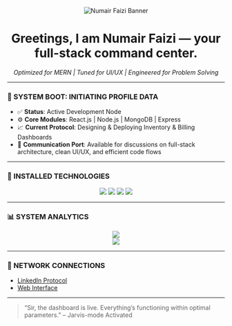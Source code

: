 
<p align="center">
  <img src="https://raw.githubusercontent.com/NumairFaizi/NumairFaizi/main/banner.png" alt="Numair Faizi Banner" />
</p>

<h1 align="center">Greetings, I am Numair Faizi — your full-stack command center.</h1>
<p align="center"><i>Optimized for MERN | Tuned for UI/UX | Engineered for Problem Solving</i></p>

---

### 🧠 SYSTEM BOOT: INITIATING PROFILE DATA

- ✅ **Status**: Active Development Node
- ⚙️ **Core Modules**: React.js | Node.js | MongoDB | Express
- 📈 **Current Protocol**: Designing & Deploying Inventory & Billing Dashboards
- 📡 **Communication Port**: Available for discussions on full-stack architecture, clean UI/UX, and efficient code flows

---

### 🔧 INSTALLED TECHNOLOGIES

<div align="center">
  <img src="https://img.shields.io/badge/MongoDB-4EA94B?style=for-the-badge&logo=mongodb&logoColor=white"/>
  <img src="https://img.shields.io/badge/Express-000000?style=for-the-badge&logo=express&logoColor=white"/>
  <img src="https://img.shields.io/badge/React-61DAFB?style=for-the-badge&logo=react&logoColor=black"/>
  <img src="https://img.shields.io/badge/Node.js-339933?style=for-the-badge&logo=node.js&logoColor=white"/>
</div>

---

### 📊 SYSTEM ANALYTICS

<p align="center">
  <img src="https://github-readme-stats.vercel.app/api?username=NumairFaizi&show_icons=true&theme=radical" />
  <br/>
  <img src="https://github-readme-streak-stats.herokuapp.com/?user=NumairFaizi&theme=radical" />
</p>

---

### 🔌 NETWORK CONNECTIONS

- [LinkedIn Protocol](https://linkedin.com/in/yourusername)
- [Web Interface](https://yourportfolio.site)

---

> “Sir, the dashboard is live. Everything’s functioning within optimal parameters.” – Jarvis-mode Activated
